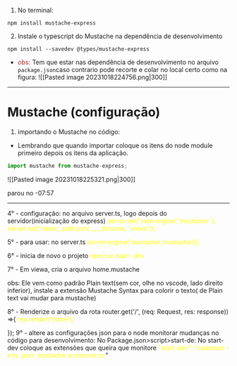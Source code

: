 1.  No terminal:
```shell
npm install mustache-express
```

2.  Instale o typescript do Mustache na dependência de desenvolvimento
```shell
npm install --savedev @types/mustache-express
```
- <span style="color:brown">obs:</span> Tem que estar nas dependência de desenvolvimento no arquivo ``package.json``caso contrario pode  recorte e colar no local certo como na figura:
![[Pasted image 20231018224756.png|300]]
---
# Mustache (configuração)

1.  importando o Mustache no código:
- Lembrando que quando importar coloque os itens do node module primeiro depois os itens da aplicação.
```ts
import mustache from mustache-express;
```
![[Pasted image 20231018225321.png|300]]


parou no -07:57 

---

4° - configuração:
no arquivo server.ts, logo depois do servidor(inicialização do express)
<span style="color:yellow">server.set('view engine','mustache' );</span>
<span style="color:yellow">server.set('views', path.join( __ _dirname, 'views'));</span>

5° - para usar:
no server.ts
<span style="color:yellow">server.engine('mustache',mustache());</span>

6° - inicia de novo o projeto
<span style="color:yellow">npm run start -dev</span>

7° - Em viewa, cria o arquivo home.mustache

obs: Ele vem como padrão Plain text(sem cor, olhe no vscode, lado direito inferior), instale a extensão Mustache Syntax para colorir o texto( de Plain text vai mudar para mustache)

8° - Renderize o arquivo da rota
router.get('/', (req: Request, res: response)) =>{
	<span style="color:yellow">res.render('home');</span>
	
});
9° - altere as configurações json para o node monitorar mudanças no código para desenvolvimento:
No Package.json>script>start-de:
	No start-dev coloque as extensões que queira que monitore
	<span style="color:yellow">"start-dev": "nodemon -e ts, json, mustache src/server.ts</span>
	"